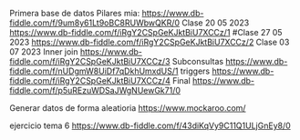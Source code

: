 Primera base de datos Pilares
mia: https://www.db-fiddle.com/f/9um8y61Lt9oBC8RUWbwQKR/0
Clase 20 05 2023  https://www.db-fiddle.com/f/iRgY2CSpGeKJktBiU7XCCz/1
#Clase 27 05 2023  https://www.db-fiddle.com/f/iRgY2CSpGeKJktBiU7XCCz/2
Clase 03 07 2023 
      Inner join  https://www.db-fiddle.com/f/iRgY2CSpGeKJktBiU7XCCz/3
      Subconsultas https://www.db-fiddle.com/f/nUDgmW8UiDf7qDkhUmxdUS/1
      triggers  https://www.db-fiddle.com/f/iRgY2CSpGeKJktBiU7XCCz/4
 Final 
      https://www.db-fiddle.com/f/p5uREzuWDSaJWgNUewGk71/0
      
Generar datos de forma aleatioria https://www.mockaroo.com/


ejercicio tema 6 https://www.db-fiddle.com/f/43diKqVy9C11Q1ULjGnEy8/0
